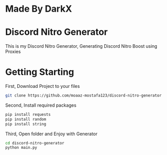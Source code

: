 # Made By DarkX
# Discord Nitro Generator
This is my Discord Nitro Generator,
Generating Discord Nitro Boost using Proxies
# Getting Starting
First, Download Project to your files
```bash
git clone https://github.com/moaaz-mostafa123/discord-nitro-generator
```
Second, Install required packages
```bash
pip install requests
pip install random
pip install string
```
Third, Open folder and Enjoy with Generator
```bash
cd discord-nitro-generator
python main.py
```
